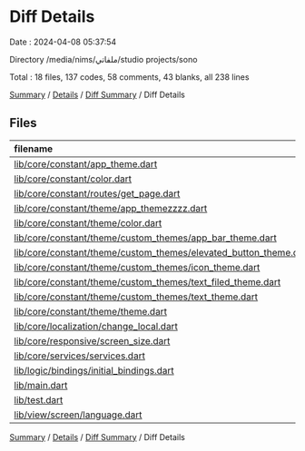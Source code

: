 # Diff Details

Date : 2024-04-08 05:37:54

Directory /media/nims/ملفاتي/studio projects/sono

Total : 18 files,  137 codes, 58 comments, 43 blanks, all 238 lines

[Summary](results.md) / [Details](details.md) / [Diff Summary](diff.md) / Diff Details

## Files
| filename | language | code | comment | blank | total |
| :--- | :--- | ---: | ---: | ---: | ---: |
| [lib/core/constant/app_theme.dart](/lib/core/constant/app_theme.dart) | Dart | -41 | 0 | -3 | -44 |
| [lib/core/constant/color.dart](/lib/core/constant/color.dart) | Dart | -26 | -6 | -9 | -41 |
| [lib/core/constant/routes/get_page.dart](/lib/core/constant/routes/get_page.dart) | Dart | -1 | 1 | 0 | 0 |
| [lib/core/constant/theme/app_themezzzz.dart](/lib/core/constant/theme/app_themezzzz.dart) | Dart | 0 | 45 | 3 | 48 |
| [lib/core/constant/theme/color.dart](/lib/core/constant/theme/color.dart) | Dart | 28 | 7 | 12 | 47 |
| [lib/core/constant/theme/custom_themes/app_bar_theme.dart](/lib/core/constant/theme/custom_themes/app_bar_theme.dart) | Dart | 14 | 0 | 5 | 19 |
| [lib/core/constant/theme/custom_themes/elevated_button_theme.dart](/lib/core/constant/theme/custom_themes/elevated_button_theme.dart) | Dart | 20 | 0 | 6 | 26 |
| [lib/core/constant/theme/custom_themes/icon_theme.dart](/lib/core/constant/theme/custom_themes/icon_theme.dart) | Dart | 10 | 0 | 7 | 17 |
| [lib/core/constant/theme/custom_themes/text_filed_theme.dart](/lib/core/constant/theme/custom_themes/text_filed_theme.dart) | Dart | 31 | 2 | 7 | 40 |
| [lib/core/constant/theme/custom_themes/text_theme.dart](/lib/core/constant/theme/custom_themes/text_theme.dart) | Dart | 19 | 0 | 3 | 22 |
| [lib/core/constant/theme/theme.dart](/lib/core/constant/theme/theme.dart) | Dart | 38 | 0 | 4 | 42 |
| [lib/core/localization/change_local.dart](/lib/core/localization/change_local.dart) | Dart | 6 | 0 | 5 | 11 |
| [lib/core/responsive/screen_size.dart](/lib/core/responsive/screen_size.dart) | Dart | 0 | 0 | 1 | 1 |
| [lib/core/services/services.dart](/lib/core/services/services.dart) | Dart | 4 | -2 | -3 | -1 |
| [lib/logic/bindings/initial_bindings.dart](/lib/logic/bindings/initial_bindings.dart) | Dart | 1 | 0 | -1 | 0 |
| [lib/main.dart](/lib/main.dart) | Dart | -6 | 0 | -4 | -10 |
| [lib/test.dart](/lib/test.dart) | Dart | 24 | 11 | 10 | 45 |
| [lib/view/screen/language.dart](/lib/view/screen/language.dart) | Dart | 16 | 0 | 0 | 16 |

[Summary](results.md) / [Details](details.md) / [Diff Summary](diff.md) / Diff Details
